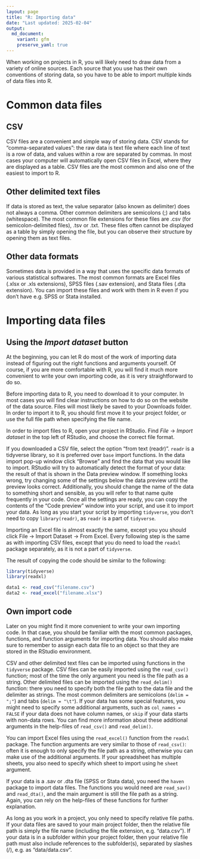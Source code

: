 ```yaml
---
layout: page
title: "R: Importing data"
date: "Last updated: 2025-02-04"
output:
  md_document:
    variant: gfm
    preserve_yaml: true
---
```


When working on projects in R, you will likely need to draw data from a
variety of online sources. Each source that you use has their own
conventions of storing data, so you have to be able to import multiple
kinds of data files into R.

# Common data files

## CSV

CSV files are a convenient and simple way of storing data. CSV stands
for “comma-separated values”: the raw data is text file where each line
of text is a row of data, and values within a row are separated by
commas. In most cases your computer will automatically open CSV files in
Excel, where they are displayed as a table. CSV files are the most
common and also one of the easiest to import to R.

## Other delimited text files

If data is stored as text, the value separator (also known as delimiter)
does not always a comma. Other common delimiters are semicolons (;) and
tabs (whitespace). The most common file extensions for these files are
.csv (for semicolon-delimited files), .tsv or .txt. These files often
cannot be displayed as a table by simply opening the file, but you can
observe their structure by opening them as text files.

## Other data formats

Sometimes data is provided in a way that uses the specific data formats
of various statistical softwares. The most common formats are Excel
files (.xlsx or .xls extensions), SPSS files (.sav extension), and Stata
files (.dta extension). You can import these files and work with them in
R even if you don’t have e.g. SPSS or Stata installed.

# Importing data files

## Using the *Import dataset* button

At the beginning, you can let R do most of the work of importing data
instead of figuring out the right functions and arguments yourself. Of
course, if you are more comfortable with R, you will find it much more
convenient to write your own importing code, as it is very
straightforward to do so.

Before importing data to R, you need to download it to your computer. In
most cases you will find clear instructions on how to do so on the
website of the data source. Files will most likely be saved to your
Downloads folder. In order to import it to R, you should first move it
to your project folder, or use the full file path when specifying the
file name.

In order to import files to R, open your project in RStudio. Find *File*
-\> *Import dataset* in the top left of RStudio, and choose the correct
file format.

If you downloaded a CSV file, select the option “from text (readr)”.
`readr` is a tidyverse library, so it is preferred over `base` import
functions. In the data import pop-up window click “Browse” and find the
data that you would like to import. RStudio will try to automatically
detect the format of your data: the result of that is shown in the Data
preview window. If something looks wrong, try changing some of the
settings below the data preview until the preview looks correct.
Additionally, you should change the name of the data to something short
and sensible, as you will refer to that name quite frequently in your
code. Once all the settings are ready, you can copy the contents of the
“Code preview” window into your script, and use it to import your data.
As long as you start your script by importing `tidyverse`, you don’t
need to copy `library(readr)`, as `readr` is a part of `tidyverse`.

Importing an Excel file is almost exactly the same, except you you
should click File -\> Import Dataset -\> From Excel. Every following
step is the same as with importing CSV files, except that you do need to
load the `readxl` package separately, as it is not a part of
`tidyverse`.

The result of copying the code should be similar to the following:

``` r
library(tidyverse)
library(readxl)

data1 <- read_csv("filename.csv")
data2 <- read_excel("filename.xlsx")
```

## Own import code

Later on you might find it more convenient to write your own importing
code. In that case, you should be familiar with the most common
packages, functions, and function arguments for importing data. You
should also make sure to remember to assign each data file to an object
so that they are stored in the RStudio environment.

CSV and other delimited text files can be imported using functions in
the `tidyverse` package. CSV files can be easily imported using the
`read_csv()` function; most of the time the only argument you need is
the file path as a string. Other delimited files can be imported using
the `read_delim()` function: there you need to specify both the file
path to the data file and the delimiter as strings. The most common
delimiters are semicolons (`delim = ";"`) and tabs (`delim = "\t"`). If
your data has some special features, you might need to specify some
additional arguments, such as `col_names = FALSE` if your data does not
have column names, or `skip` if your data starts with non-data rows. You
can find more information about these additional arguments in the
help-files of `read_csv()` and `read_delim()`.

You can import Excel files using the `read_excel()` function from the
`readxl` package. The function arguments are very similar to those of
`read_csv()`: often it is enough to only specify the file path as a
string, otherwise you can make use of the additional arguments. If your
spreadsheet has multiple sheets, you also need to specify which sheet to
import using he `sheet` argument.

If your data is a .sav or .dta file (SPSS or Stata data), you need the
`haven` package to import data files. The functions you would need are
`read_sav()` and `read_dta()`, and the main argument is still the file
path as a string. Again, you can rely on the help-files of these
functions for further explanation.

As long as you work in a project, you only need to specify relative file
paths. If your data files are saved to your main project folder, then
the relative file path is simply the file name (including the file
extension, e.g. “data.csv”). If your data is in a subfolder within your
project folder, then your relative file path must also include
references to the subfolder(s), separated by slashes (/), e.g. as
“data/data.csv”.

